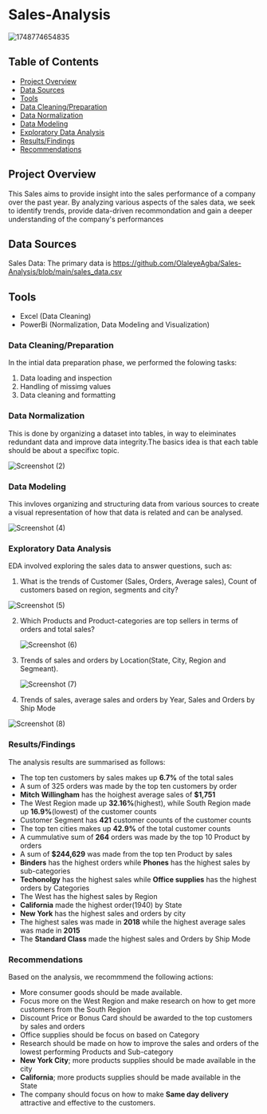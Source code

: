 # Sales-Analysis

![1748774654835](https://github.com/user-attachments/assets/4bc2f808-c6cf-4e44-8626-cec94798848d)

## Table of Contents
- [Project Overview](#project-overview)
- [Data Sources](#data-sources)
- [Tools](#tools)
- [Data Cleaning/Preparation](#data-cleaning-preparation)
- [Data Normalization](#data-normalization)
- [Data Modeling](#data-modeling)
- [Exploratory Data Analysis](#exploratory-data-analysis)
- [Results/Findings](#results-findings)
- [Recommendations](#recommendation)


## Project Overview
This Sales aims to provide insight into the sales performance of a company over the past year. By analyzing various aspects of the sales data, we seek to identify trends, provide data-driven recommondation and gain a deeper understanding of the company's performances

## Data Sources
 Sales Data: The primary data is https://github.com/OlaleyeAgba/Sales-Analysis/blob/main/sales_data.csv

 ## Tools
 - Excel (Data Cleaning)
 - PowerBi (Normalization, Data Modeling and Visualization)

### Data Cleaning/Preparation
In the intial data preparation phase, we performed the folowing tasks:
1. Data loading and inspection
2. Handling of missimg values
3. Data cleaning and formatting

### Data Normalization
This is done by organizing a dataset into tables, in way to eleiminates redundant data and improve data integrity.The basics idea is that each table should be about a specifixc topic.

![Screenshot (2)](https://github.com/user-attachments/assets/54ab4465-f8b4-4860-ab24-47c9368bf4fd)


### Data Modeling
This invloves organizing  and structuring data from various sources to create a visual representation of how that data is related and can be analysed.

![Screenshot (4)](https://github.com/user-attachments/assets/6fd4ab59-528e-4b0f-9291-f90919af7baf)


### Exploratory Data Analysis
EDA involved exploring the sales data to answer questions, such as:
1. What is the trends of Customer (Sales, Orders, Average sales), Count of customers based on region, segments and city?

  ![Screenshot (5)](https://github.com/user-attachments/assets/60bf8ada-1f5a-4f5b-b300-f20ddcd2d3d4)

2. Which Products and Product-categories are top sellers in terms of orders and total sales?

   ![Screenshot (6)](https://github.com/user-attachments/assets/f404c5dd-9166-448d-b3c1-bd92ddb84e0d)

3. Trends of sales and orders by Location(State, City, Region and Segmeant).

   ![Screenshot (7)](https://github.com/user-attachments/assets/ff6b345f-b72e-4d61-b65f-4ff0eb3fd4da)

4. Trends of sales, average sales and orders by Year, Sales and Orders by Ship Mode

![Screenshot (8)](https://github.com/user-attachments/assets/3ee29d4a-60f2-4f6d-b85c-c230818174db)

### Results/Findings
The analysis results are summarised as follows:
- The top ten customers by sales makes up **6.7%** of the total sales
- A sum of 325 orders was made by the top ten customers by order
- **Mitch Willingham** has the hoighest average sales of **$1,751**
- The West Region made up **32.16%**(highest), while South Region made up **16.9%**(lowest) of the customer counts
- Customer Segment has **421** customer coounts of the customer counts
- The top ten cities makes up **42.9%** of the total customer counts
- A cummulative sum of **264** orders was made by the top 10 Product by orders
- A sum of **$244,629** was made from the top ten Product by sales
- **Binders** has the highest orders while **Phones** has the highest sales by sub-categories
- **Techonolgy** has the highest sales while **Office supplies** has the highest orders by Categories
- The West has the highest sales by Region
- **California** made the highest order(1940) by State
- **New York** has the highest sales and orders by city
- The highest sales was made in **2018** while the highest average sales was made in **2015**
- The **Standard Class** made the highest sales and Orders by Ship Mode



### Recommendations
 Based on the analysis, we recommmend the following actions:
- More consumer goods should be made available.
- Focus more on the West Region and make research on how to get more customers from the South Region 
- Discount Price or Bonus Card should be awarded to the top customers by sales and orders
- Office supplies should be focus on based on Category 
- Research should be made on how to improve the sales and orders of the lowest performing Products and Sub-category
- **New York City**; more products supplies should be made available in the city
- **California**; more products supplies should be made available in the State
- The company should focus on how to make **Same day delivery** attractive and effective to the customers.
